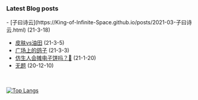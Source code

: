 ### Latest Blog posts
<!-- BLOG-POST-LIST:START -->- [子曰诗云](https://King-of-Infinite-Space.github.io/posts/2021-03-子曰诗云.html) (21-3-18)
- [皮肤vs油田](https://King-of-Infinite-Space.github.io/posts/2021-03-皮肤vs油田.html) (21-3-5)
- [广场上的鸽子](https://King-of-Infinite-Space.github.io/posts/2021-03-广场上的鸽子.html) (21-3-3)
- [仿生人会摊电子饼吗？📱](https://King-of-Infinite-Space.github.io/posts/2021-01-仿生人会摊电子饼吗.html) (21-1-20)
- [无题](https://King-of-Infinite-Space.github.io/posts/2020-12-无题.html) (20-12-10)
<!-- BLOG-POST-LIST:END --> 


　<!-- spacing -->

[![Top Langs](https://github-readme-stats.vercel.app/api/top-langs/?username=King-of-Infinite-Space&langs_count=4&layout=compact)](https://github.com/anuraghazra/github-readme-stats)
